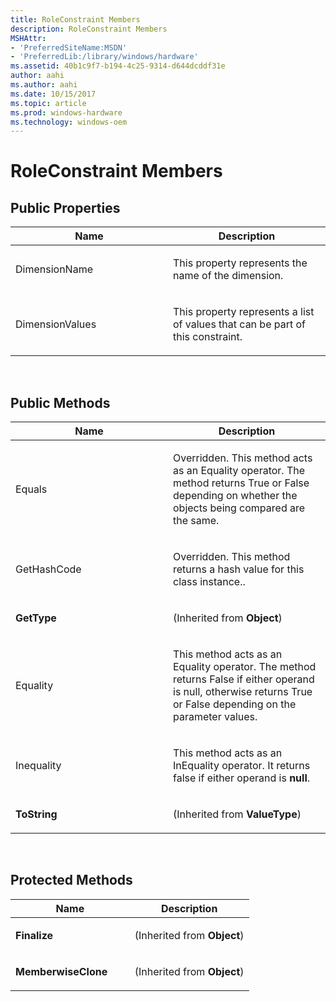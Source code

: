 ```yaml
---
title: RoleConstraint Members
description: RoleConstraint Members
MSHAttr:
- 'PreferredSiteName:MSDN'
- 'PreferredLib:/library/windows/hardware'
ms.assetid: 40b1c9f7-b194-4c25-9314-d644dcddf31e
author: aahi
ms.author: aahi
ms.date: 10/15/2017
ms.topic: article
ms.prod: windows-hardware
ms.technology: windows-oem
---
```


# RoleConstraint Members


## <span id="Public_Properties"></span><span id="public_properties"></span><span id="PUBLIC_PROPERTIES"></span>Public Properties


<table>
<colgroup>
<col width="50%" />
<col width="50%" />
</colgroup>
<thead>
<tr class="header">
<th>Name</th>
<th>Description</th>
</tr>
</thead>
<tbody>
<tr class="odd">
<td><p>DimensionName</p></td>
<td><p>This property represents the name of the dimension.</p></td>
</tr>
<tr class="even">
<td><p>DimensionValues</p></td>
<td><p>This property represents a list of values that can be part of this constraint.</p></td>
</tr>
</tbody>
</table>

 

## <span id="Public_Methods"></span><span id="public_methods"></span><span id="PUBLIC_METHODS"></span>Public Methods


<table>
<colgroup>
<col width="50%" />
<col width="50%" />
</colgroup>
<thead>
<tr class="header">
<th>Name</th>
<th>Description</th>
</tr>
</thead>
<tbody>
<tr class="odd">
<td><p>Equals</p></td>
<td><p>Overridden. This method acts as an Equality operator. The method returns True or False depending on whether the objects being compared are the same.</p></td>
</tr>
<tr class="even">
<td><p>GetHashCode</p></td>
<td><p>Overridden. This method returns a hash value for this class instance..</p></td>
</tr>
<tr class="odd">
<td><p><strong>GetType</strong></p></td>
<td><p>(Inherited from <strong>Object</strong>)</p></td>
</tr>
<tr class="even">
<td><p>Equality</p></td>
<td><p>This method acts as an Equality operator. The method returns False if either operand is null, otherwise returns True or False depending on the parameter values.</p></td>
</tr>
<tr class="odd">
<td><p>Inequality</p></td>
<td><p>This method acts as an InEquality operator. It returns false if either operand is <strong>null</strong>.</p></td>
</tr>
<tr class="even">
<td><p><strong>ToString</strong></p></td>
<td><p>(Inherited from <strong>ValueType</strong>)</p></td>
</tr>
</tbody>
</table>

 

## <span id="Protected_Methods"></span><span id="protected_methods"></span><span id="PROTECTED_METHODS"></span>Protected Methods


<table>
<colgroup>
<col width="50%" />
<col width="50%" />
</colgroup>
<thead>
<tr class="header">
<th>Name</th>
<th>Description</th>
</tr>
</thead>
<tbody>
<tr class="odd">
<td><p><strong>Finalize</strong></p></td>
<td><p>(Inherited from <strong>Object</strong>)</p></td>
</tr>
<tr class="even">
<td><p><strong>MemberwiseClone</strong></p></td>
<td><p>(Inherited from <strong>Object</strong>)</p></td>
</tr>
</tbody>
</table>

 

 

 






